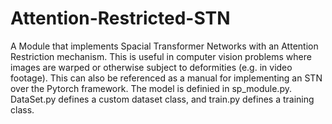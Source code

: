 # Attention-Restricted-STN
A Module that implements Spacial Transformer Networks with an Attention Restriction mechanism. This is useful in computer vision problems where images are warped or otherwise subject to deformities (e.g. in video footage). This can also be referenced as a manual for implementing an STN over the Pytorch framework. The model is definied in sp_module.py. DataSet.py defines a custom dataset class, and train.py defines a training class.  
